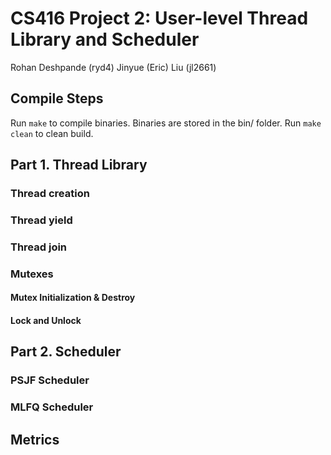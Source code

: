 # CS416 Project 2: User-level Thread Library and Scheduler

Rohan Deshpande (ryd4)
Jinyue (Eric) Liu (jl2661)

## Compile Steps

Run ```make``` to compile binaries. Binaries are stored in the bin/ folder.
Run ```make clean``` to clean build. 

## Part 1. Thread Library

### Thread creation 

### Thread yield

### Thread join

### Mutexes

#### Mutex Initialization & Destroy

#### Lock and Unlock

## Part 2. Scheduler

### PSJF Scheduler

### MLFQ Scheduler


## Metrics